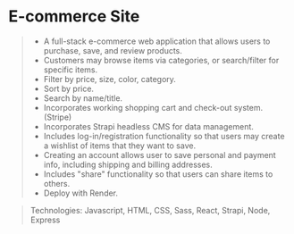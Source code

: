 # E-commerce Site

>- A full-stack e-commerce web application that allows users to purchase, save, and review products.
>- Customers may browse items via categories, or search/filter for specific items.
>- Filter by price, size, color, category.
>- Sort by price.
>- Search by name/title.
>- Incorporates working shopping cart and check-out system. (Stripe)
>- Incorporates Strapi headless CMS for data management.
>- Includes log-in/registration functionality so that users may create a wishlist of items that they want to save.
>- Creating an account allows user to save personal and payment info, including shipping and billing addresses.
>- Includes "share" functionality so that users can share items to others.
>- Deploy with Render.

> Technologies:  Javascript, HTML, CSS, Sass, React, Strapi, Node, Express
